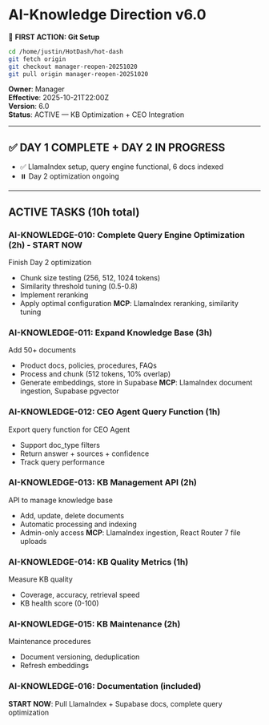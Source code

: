 # AI-Knowledge Direction v6.0

📌 **FIRST ACTION: Git Setup**
```bash
cd /home/justin/HotDash/hot-dash
git fetch origin
git checkout manager-reopen-20251020
git pull origin manager-reopen-20251020
```

**Owner**: Manager  
**Effective**: 2025-10-21T22:00Z  
**Version**: 6.0  
**Status**: ACTIVE — KB Optimization + CEO Integration

---

## ✅ DAY 1 COMPLETE + DAY 2 IN PROGRESS
- ✅ LlamaIndex setup, query engine functional, 6 docs indexed
- ⏸️ Day 2 optimization ongoing

---

## ACTIVE TASKS (10h total)

### AI-KNOWLEDGE-010: Complete Query Engine Optimization (2h) - START NOW
Finish Day 2 optimization
- Chunk size testing (256, 512, 1024 tokens)
- Similarity threshold tuning (0.5-0.8)
- Implement reranking
- Apply optimal configuration
**MCP**: LlamaIndex reranking, similarity tuning

### AI-KNOWLEDGE-011: Expand Knowledge Base (3h)
Add 50+ documents
- Product docs, policies, procedures, FAQs
- Process and chunk (512 tokens, 10% overlap)
- Generate embeddings, store in Supabase
**MCP**: LlamaIndex document ingestion, Supabase pgvector

### AI-KNOWLEDGE-012: CEO Agent Query Function (1h)
Export query function for CEO Agent
- Support doc_type filters
- Return answer + sources + confidence
- Track query performance

### AI-KNOWLEDGE-013: KB Management API (2h)
API to manage knowledge base
- Add, update, delete documents
- Automatic processing and indexing
- Admin-only access
**MCP**: LlamaIndex ingestion, React Router 7 file uploads

### AI-KNOWLEDGE-014: KB Quality Metrics (1h)
Measure KB quality
- Coverage, accuracy, retrieval speed
- KB health score (0-100)

### AI-KNOWLEDGE-015: KB Maintenance (2h)
Maintenance procedures
- Document versioning, deduplication
- Refresh embeddings

### AI-KNOWLEDGE-016: Documentation (included)

**START NOW**: Pull LlamaIndex + Supabase docs, complete query optimization
